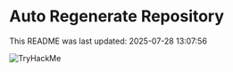 # Auto Regenerate Repository

This README was last updated: 2025-07-28 13:07:56

 ![TryHackMe](https://tryhackme.com/badge/533634)